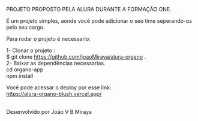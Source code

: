 PROJETO PROPOSTO PELA ALURA DURANTE A FORMAÇÃO ONE.

É um projeto simples, aonde você pode adicionar o seu time seperando-os pelo seu cargo.

Para rodar o projeto é necessario:

1- Clonar o projeto : <br>
$ git clone https://github.com/joaoMiraya/alura-organo .
<br>
2- Baixar as dependências necessarias. <br>
 cd organo-app <br>
 npm install


Você pode acessar o deploy por esse link: <br>
https://alura-organo-blush.vercel.app/


<br>
Desenvolvido por João V B Miraya